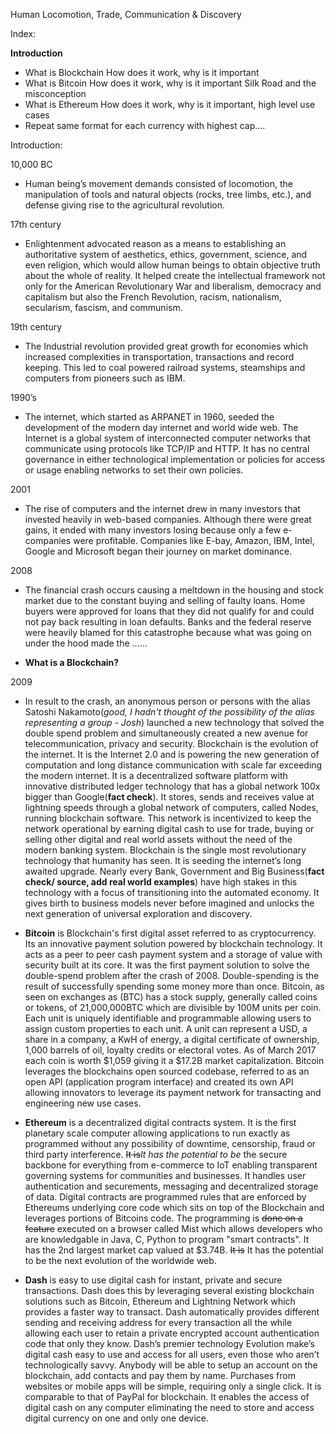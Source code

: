 Human Locomotion, Trade, Communication & Discovery

Index: 

**Introduction**
* What is Blockchain 
	How does it work, why is it important 
* What is Bitcoin 
	How does it work, why is it important
	Silk Road and the misconception 
* What is Ethereum
	How does it work, why is it important, high level use cases
* Repeat same format for each currency with highest cap…. 


Introduction: 

10,000 BC
* Human being’s movement demands consisted of locomotion, the manipulation of tools and natural objects (rocks, tree limbs, etc.), and defense giving rise to the agricultural revolution. 

17th century
* Enlightenment advocated reason as a means to establishing an authoritative system of aesthetics, ethics, government, science, and even religion, which would allow human beings to obtain objective truth about the whole of reality. It helped create the intellectual framework not only for the American Revolutionary War and liberalism, democracy and capitalism but also the French Revolution, racism, nationalism, secularism, fascism, and communism.

19th century 
* The Industrial revolution provided great growth for economies which increased complexities in transportation, transactions and record keeping. This led to coal powered railroad systems, steamships and computers from pioneers such as IBM. 

1990’s 
* The internet, which started as ARPANET in 1960, seeded the development of the modern day internet and world wide web. The Internet is a global system of interconnected computer networks that communicate using protocols like TCP/IP and HTTP. It has no central governance in either technological implementation or policies for access or usage enabling networks to set their own policies. 

2001 
* The rise of computers and the internet drew in many investors that invested heavily in web-based companies. Although there were great gains, it ended with many investors losing because only a few e-companies were profitable. Companies like E-bay, Amazon, IBM, Intel, Google and Microsoft  began their journey on market dominance. 

2008
* The financial crash occurs causing a meltdown in the housing and stock market due to the constant buying and selling of faulty loans. Home buyers were approved for loans that they did not qualify for and could not pay back resulting in loan defaults. Banks and the federal reserve were heavily blamed for this catastrophe because what was going on under the hood made the …… 

* **What is a Blockchain?**

2009
* In result to the crash, an anonymous person or persons with the alias Satoshi Nakamoto(*good, I hadn't thought of the possibility of the alias representing a group - Josh*) launched a new technology that solved the double spend problem and simultaneously created a new avenue for telecommunication, privacy and security. Blockchain is the evolution of the internet. It is the Internet 2.0 and is powering the new generation of computation and long distance communication with scale far exceeding the modern internet. It is a decentralized software platform with innovative distributed ledger technology that has a global network 100x bigger than Google(**fact check**). It stores, sends and receives value at lightning speeds through a global network of computers, called Nodes, running blockchain software. This network is incentivized to keep the network operational by earning digital cash to use for trade, buying or selling other digital and real world assets without the need of the modern banking system. Blockchain is the single most revolutionary technology that humanity has seen. It is seeding the internet’s long awaited upgrade. Nearly every Bank, Government and Big Business(**fact check/ source, add real world examples**) have high stakes in this technology with a focus of transitioning into the automated economy. It gives birth to business models never before imagined and unlocks the next generation of universal exploration and discovery.

* **Bitcoin** is Blockchain's first digital asset referred to as cryptocurrency. Its an innovative payment solution powered by blockchain technology. It acts as a peer to peer cash payment system and a storage of value with security built at its core. It was the first payment solution to solve the double-spend problem after the crash of 2008. Double-spending is the result of successfully spending some money more than once. Bitcoin, as seen on exchanges as (BTC) has a stock supply, generally called coins or tokens, of 21,000,000BTC which are divisible by 100M units per coin. Each unit is uniquely identifiable and programmable allowing users to assign custom properties to each unit. A unit can represent a USD, a share in a company, a KwH of energy, a digital certificate of ownership, 1,000 barrels of oil, loyalty credits or electoral votes. As of March 2017 each coin is worth $1,059 giving it a $17.2B market capitalization. Bitcoin leverages the blockchains open sourced codebase, referred to as an open API (application program interface) and created its own API allowing innovators to leverage its payment network for transacting and engineering new use cases.

* **Ethereum** is a decentralized digital contracts system. It is the first planetary scale computer allowing applications to run exactly as programmed without any possibility of downtime, censorship, fraud or third party interference. ~~It is~~*It has the potential to be* the secure backbone for everything from e-commerce to IoT enabling transparent governing systems for communities and businesses.  It handles user authentication and securements, messaging and decentralized storage of data. Digital contracts are programmed rules that are enforced by Ethereums underlying core code which sits on top of the Blockchain and leverages portions of Bitcoins code. The programming is ~~done on a feature~~ executed on a browser called Mist which allows developers who are knowledgable in Java, C, Python to program "smart contracts". It has the 2nd largest market cap valued at $3.74B. ~~It is~~ It has the potential to be the next evolution of the worldwide web. 

* **Dash** is easy to use digital cash for instant, private and secure transactions. Dash does this by leveraging several existing blockchain solutions such as Bitcoin, Ethereum and Lightning Network which provides a faster way to transact. Dash automatically provides different sending and receiving address for every transaction all the while allowing each user to retain a private encrypted account authentication code that only they know. Dash’s premier technology Evolution make’s digital cash easy to use and access for all users, even those who aren’t technologically savvy. Anybody will be able to setup an account on the blockchain, add contacts and pay them by name. Purchases from websites or mobile apps will be simple, requiring only a single click. It is comparable to that of PayPal for blockchain. It enables the access of digital cash on any computer eliminating the need to store and access digital currency on one and only one device.
